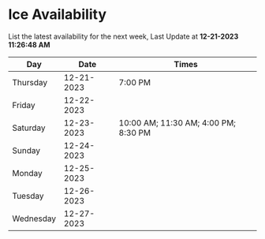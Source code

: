 # Ice Availability

List the latest availability for the next week, Last Update at **12-21-2023 11:26:48 AM**

| Day         | Date        | Times       |
| ----------- | ----------- | ----------- |
|Thursday|12-21-2023|7:00 PM|
|Friday|12-22-2023||
|Saturday|12-23-2023|10:00 AM; 11:30 AM; 4:00 PM; 8:30 PM|
|Sunday|12-24-2023||
|Monday|12-25-2023||
|Tuesday|12-26-2023||
|Wednesday|12-27-2023||
